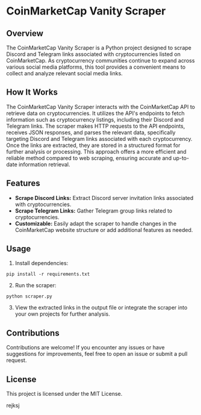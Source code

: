 # CoinMarketCap Vanity Scraper

## Overview
The CoinMarketCap Vanity Scraper is a Python project designed to scrape Discord and Telegram links associated with cryptocurrencies listed on CoinMarketCap. As cryptocurrency communities continue to expand across various social media platforms, this tool provides a convenient means to collect and analyze relevant social media links.

## How It Works
The CoinMarketCap Vanity Scraper interacts with the CoinMarketCap API to retrieve data on cryptocurrencies. It utilizes the API's endpoints to fetch information such as cryptocurrency listings, including their Discord and Telegram links. The scraper makes HTTP requests to the API endpoints, receives JSON responses, and parses the relevant data, specifically targeting Discord and Telegram links associated with each cryptocurrency. Once the links are extracted, they are stored in a structured format for further analysis or processing. This approach offers a more efficient and reliable method compared to web scraping, ensuring accurate and up-to-date information retrieval.


## Features
- **Scrape Discord Links:** Extract Discord server invitation links associated with cryptocurrencies.
- **Scrape Telegram Links:** Gather Telegram group links related to cryptocurrencies.
- **Customizable:** Easily adapt the scraper to handle changes in the CoinMarketCap website structure or add additional features as needed.

## Usage
1. Install dependencies:
```
pip install -r requirements.txt
```
2. Run the scraper:
```
python scraper.py
```
3. View the extracted links in the output file or integrate the scraper into your own projects for further analysis.

## Contributions
Contributions are welcome! If you encounter any issues or have suggestions for improvements, feel free to open an issue or submit a pull request.

## License
This project is licensed under the MIT License.

rejksj